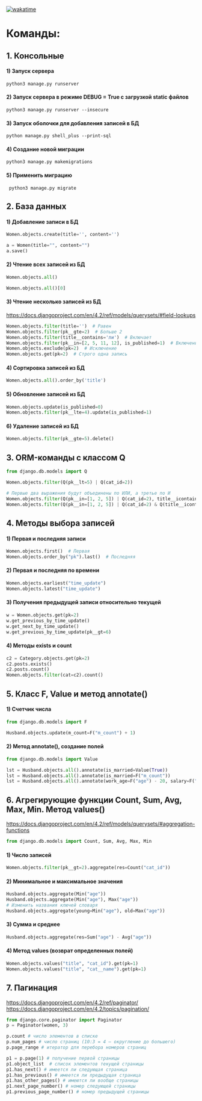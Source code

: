 <a href="https://wakatime.com/badge/user/018c3f04-b140-41f9-a489-5b0143d153f5/project/018cd368-b900-42f1-b5b5-ecc343495400"><img src="https://wakatime.com/badge/user/018c3f04-b140-41f9-a489-5b0143d153f5/project/018cd368-b900-42f1-b5b5-ecc343495400.svg" alt="wakatime"></a>
# Команды:

## 1. Консольные

#### 1) Запуск сервера

```Shell
python3 manage.py runserver
```

#### 2) Запуск сервера в режиме DEBUG = True с загрузкой static файлов

```Shell
python3 manage.py runserver --insecure
```

#### 3) Запуск оболочки для добавления записей в БД

```Shell
python manage.py shell_plus --print-sql
```

#### 4) Создание новой миграции

```Shell
python3 manage.py makemigrations
```

#### 5) Применить миграцию

```Shell
 python3 manage.py migrate
```

## 2. База данных

#### 1) Добавление записи в БД

```python
Women.objects.create(title='', content='')
```

```python
a = Women(title="", content="")
a.save()
```

#### 2) Чтение всех записей из БД

```python
Women.objects.all()
```

```python
Women.objects.all()[0]
```

#### 3) Чтение несколько записей из БД

https://docs.djangoproject.com/en/4.2/ref/models/querysets/#field-lookups

```python
Women.objects.filter(title='')  # Равен
Women.objects.filter(pk__gte=2)  # Больше 2
Women.objects.filter(title__contains='ли')  # Включает
Women.objects.filter(pk__in=[2, 5, 11, 12], is_published=1)  # Включение в
Women.objects.exclude(pk=2)  # Исключение
Women.objects.get(pk=2)  # Строго одна запись
```

#### 4) Сортировка записей из БД

```python
Women.objects.all().order_by('title')
```

#### 5) Обновление записей из БД

```python
Women.objects.update(is_published=0)
Women.objects.filter(pk__lte=4).update(is_published=1)
```

#### 6) Удаление записей из БД

```python
Women.objects.filter(pk__gte=5).delete()
```

## 3. ORM-команды с классом Q

```python
from django.db.models import Q
```

```python
Women.objects.filter(Q(pk__lt=5) | Q(cat_id=2))
```

```python
# Первые два выражения будут объединены по ИЛИ, а третье по И
Women.objects.filter(Q(pk__in=[1, 2, 5]) | Q(cat_id=2), title__icontains="ра")
Women.objects.filter(Q(pk__in=[1, 2, 5]) | Q(cat_id=2) & Q(title__icontains="ра"))
```

## 4. Методы выбора записей

#### 1) Первая и последняя записи

```python
Women.objects.first()  # Первая
Women.objects.order_by("pk").last()  # Последняя
```

#### 2) Первая и последняя по времени

```python
Women.objects.earliest("time_update")
Women.objects.latest("time_update")
```

#### 3) Получения предыдущей записи относительно текущей

```python
w = Women.objects.get(pk=2)
w.get_previous_by_time_update()
w.get_next_by_time_update()
w.get_previous_by_time_update(pk__gt=6)
```

#### 4) Методы exists и count

```python
c2 = Category.objects.get(pk=2)
c2.posts.exists()
c2.posts.count()
Women.objects.filter(cat=c2).count()
```

## 5. Класс F, Value и метод annotate()

#### 1) Счетчик числа

```python
from django.db.models import F

Husband.objects.update(m_count=F("m_count") + 1)
```

#### 2) Метод annotate(), создание полей

```python
from django.db.models import Value

lst = Husband.objects.all().annotate(is_married=Value(True))
lst = Husband.objects.all().annotate(is_married=F("m_count"))
lst = Husband.objects.all().annotate(work_age=F("age") - 20, salary=F("age") * 1.10)
```

## 6. Агрегирующие функции Count, Sum, Avg, Max, Min. Метод values()

https://docs.djangoproject.com/en/4.2/ref/models/querysets/#aggregation-functions

```python
from django.db.models import Count, Sum, Avg, Max, Min
```

#### 1) Число записей

```python
Women.objects.filter(pk__gt=2).aggregate(res=Count("cat_id"))
```

#### 2) Минимальное и максимальное значения

```python
Husband.objects.aggregate(Min("age"))
Husband.objects.aggregate(Min("age"), Max("age"))
# Изменить названия ключей словаря
Husband.objects.aggregate(young=Min("age"), old=Max("age"))
```

#### 3) Сумма и среднее

```python
Husband.objects.aggregate(res=Sum("age") - Avg("age"))
```

#### 4) Метод values (возврат определенных полей)

```python
Women.objects.values("title", "cat_id").get(pk=1)
Women.objects.values("title", "cat__name").get(pk=1)
```

## 7. Пагинация
https://docs.djangoproject.com/en/4.2/ref/paginator/
https://docs.djangoproject.com/en/4.2/topics/pagination/

```python
from django.core.paginator import Paginator
p = Paginator(women, 3)

p.count # число элементов в списке
p.num_pages # число страниц (10:3 = 4 – округление до большего)
p.page_range # итератор для перебора номеров страниц

p1 = p.page(1) # получение первой страницы
p1.object_list  # список элементов текущей страницы
p1.has_next() # имеется ли следующая страница
p1.has_previous() # имеется ли предыдущая страница
p1.has_other_pages() # имеются ли вообще страницы
p1.next_page_number() # номер следующей страницы
p1.previous_page_number() # номер предыдущей страницы
```